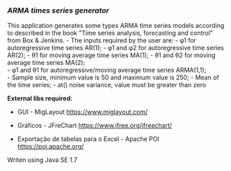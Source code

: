 ### *ARMA times series generator*

This application generates some types ARMA time series models according to described 
in the book "Time series analysis, forecasting and control" from Box & Jenkins. 
	- The inputs required by the user are:
	- φ1  for autoregressive time series AR(1);
	- φ1  and φ2 for autoregressive time series AR(2);
	- θ1 for moving average time series MA(1);
	- θ1 and θ2  for moving average time series MA(2);  
	- φ1 and θ1  for autoregressive/moving average time series ARMA(1,1);    
	- Sample size, minimum value is 50 and maximum value is 250;
	- Mean of the time series;
	- at() noise variance, value must be greater than zero

**External libs required:**

-   GUI - MigLayout https://www.miglayout.com/

-   Gráficos - JFreChart https://www.jfree.org/jfreechart/

-   Exportação de tabelas para o Excel - Apache POI https://poi.apache.org/

Writen using Java SE 1.7
